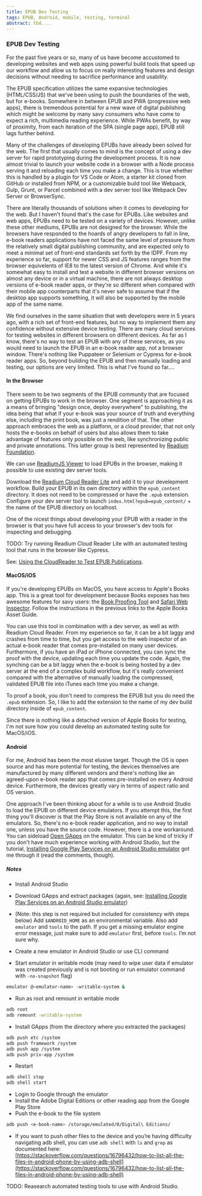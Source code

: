 ```yaml
---
title: EPUB Dev Testing
tags: EPUB, Android, mobile, testing, terminal
abstract: tbd....
---
```


### EPUB Dev Testing
For the past five years or so, many of us have become accustomed to developing websites and web apps using powerful build tools that speed up our workflow and allow us to focus on really interesting features and design decisions without needing to sacrifice performance and usability. 

The EPUB specification utilizes the same expansive technologies (HTML/CSS/JS) that we've been using to push the boundaries of the web, but for e-books. Somewhere in between EPUB and PWA (progressive web apps), there is tremendous potential for a new wave of digital publishing which might be welcome by many savy consumers who have come to expect a rich, multimedia reading experience. While PWAs benefit, by way of proximity, from each iteration of the SPA (single page app), EPUB still lags further behind. 

Many of the challenges of developing EPUBs have already been solved for the web. The first that usually comes to mind is the concept of using a dev server for rapid prototyping during the development process. It is now almost trivial to launch your website code in a browser with a Node process serving it and reloading each time you make a change. This is true whether this is handled by a plugin for VS Code or Atom, a starter kit cloned from GitHub or installed from NPM, or a customizable build tool like Webpack, Gulp, Grunt, or Parcel combined with a dev server tool like Webpack Dev Server or BrowserSync.

There are literally thousands of solutions when it comes to developing for the web. But I haven't found that's the case for EPUBs. Like websites and web apps, EPUBs need to be tested on a variety of devices. However, unlike these other mediums, EPUBs are not designed for the browser. While the browsers have responded to the hoards of angry developers to fall in line, e-book readers applications have not faced the same level of pressure from the relatively small digital publishing community, and are expected only to meet a minimal set of front-end standards set forth by the IDPF. From my experience so far, support for newer CSS and JS features ranges from the browser equivelents of IE8 to the latest version of Chrome. And while it's somewhat easy to install and test a website in different browser versions on almost any device or in a virtual machine, there are not always desktop versions of e-book reader apps, or they're so different when compared with their mobile app counterparts that it's never safe to assume that if the desktop app supports something, it will also be supported by the mobile app of the same name.

We find ourselves in the same situation that web developers were in 5 years ago, with a rich set of front-end features, but no way to implement them any confidence without extensive device testing. There are many cloud services for testing websites in different browsers on different devices. As far as I know, there's no way to test an EPUB with any of these services, as you would need to launch the EPUB in an e-book reader app, not a browser window. There's nothing like Puppateer or Selenium or Cypress for e-book reader apps. So, beyond building the EPUB and then manually loading and testing, our options are very limited. This is what I've found so far....

#### In the Browser

There seem to be two segments of the EPUB community that are focused on getting EPUBs to work in the browser. One segment is approaching it as a means of bringing "design once, deploy everywhere" to publishing, the idea being that what if your e-book was your source of truth and everything else, including the print book, was just a rendition of that. The other approach embraces the web as a platform, or a cloud provider, that not only hosts the e-books on behalf of users but also allows them to take advantage of features only possible on the web, like synchronizing public and private annotations. This latter group is best represented by [Readium Foundation](https://readium.org/).

We can use [ReadiumJS Viewer](https://github.com/readium/readium-js-viewer) to load EPUBs in the browser, making it possible to use existing dev server tools.

Download the [Readium Cloud Reader Lite](https://github.com/readium/readium-js-viewer/releases) and add it to your develepment workflow. Build your EPUB in its own directory within the `epub_content` directory. It does not need to be compressed or have the `.epub` extension. Configure your dev server tool to launch `index.html?epub=epub_content/` + the name of the EPUB directory on localhost.

One of the nicest things about developing your EPUB with a reader in the browser is that you have full access to your browser's dev tools for inspecting and debugging.

TODO: Try running Readium Cloud Reader Lite with an automated testing tool that runs in the browser like Cypress.

See: [Using the CloudReader to Test EPUB Publications](https://readium.org/technical/technical-notes/_posts/testing-with-cloudreader/).

#### MacOS/iOS

If you're developing EPUBs on MacOS, you have access to Apple's Books app. This is a great tool for development because Books exposes has two awesome features for savy users: the [Book Proofing Tool](https://help.apple.com/itc/booksassetguide/#/itc073460726) and [Safari Web Inspector](https://help.apple.com/itc/booksassetguide/#/itc5905301b7). Follow the instructions in the previous links to the Apple Books Asset Guide. 

You can use this tool in combination with a dev server, as well as with Readium Cloud Reader. From my experience so far, it can be a bit laggy and crashes from time to time, but you get access to the web inspector of an actual e-book reader that comes pre-installed on many user devices. Furthermore, if you have an iPad or iPhone connected, you can sync the proof with the device, updating each time you update the code. Again, the synching can be a bit laggy when the e-book is being hosted by a dev server at the end of a complex build workflow, but it's really convenient compared with the alternative of manually loading the compressed, validated EPUB file into iTunes each time you make a change.

To proof a book, you don't need to compress the EPUB but you do need the `.epub` extension. So, I like to add the extension to the name of my dev build directory inside of `epub_content`.

Since there is nothing like a detached version of Apple Books for testing, I'm not sure how you could develop an automated testing suite for MacOS/iOS.

#### Android

For me, Android has been the most elusive target. Though the OS is open source and has more potential for testing, the devices themselves are manufactured by many different vendors and there's nothing like an agreed-upon e-book reader app that comes pre-installed on every Android device. Furthermore, the devices greatly vary in terms of aspect ratio and OS version.

One approach I've been thinking about for a while is to use Android Studio to load the EPUB on different device emulators. If you attempt this, the first thing you'll discover is that the Play Store is not available on any of the emulators. So, there's no e-book reader application, and no way to install one, unless you have the source code. However, there is a one workaround. You can sideload [Open GApps](https://opengapps.org/) on the emulator. This can be kind of tricky if you don't have much experience working with Android Studio, but the tutorial, [Installing Google Play Services on an Android Studio emulator](https://medium.com/@dai_shi/installing-google-play-services-on-an-android-studio-emulator-fffceb2c28a1) got me through it (read the comments, though).

##### Notes
- Install Android Studio
- Download GApps and extract packages (again, see: [Installing Google Play Services on an Android Studio emulator](https://medium.com/@dai_shi/installing-google-play-services-on-an-android-studio-emulator-fffceb2c28a1))
- (Note: this step is not required but included for consistency with steps below) Add `$ANDROID_HOME` as an environmental variable. Also add `emulator` and `tools` to the path. If you get a missing emulator engine error message, just make sure to add `emulator` first, before `tools`. I’m not sure why.

- Create a new emulator <emulator-name> in Android Studio or use CLI command

- Start emulator in writable mode (may need to wipe user data if emulator was created previously and is not booting or run emulator command with `-no-snapshot` flag)
```bash
emulator @<emulator-name> -writable-system &
```
- Run as root and remount in writable mode
```bash
adb root
adb remount -writable-system
```
- Install GApps (from the directory where you extracted the packages)
```bash
adb push etc /system
adb push framework /system
adb push app /system
adb push priv-app /system
```

- Restart
```bash
adb shell stop
adb shell start
```
- Login to Google through the emulator
- Install the Adobe Digital Editions or other reading app from the Google Play Store
- Push the e-book to the file system

```bash
adb push <e-book-name> /storage/emulated/0/Digital\ Editions/
```
- If you want to push other files to the device and you’re having difficulty navigating adb shell, you can use `adb shell` with `ls` and `grep` as documented here: [https://stackoverflow.com/questions/16796432/how-to-list-all-the-files-in-android-phone-by-using-adb-shell](https://stackoverflow.com/questions/16796432/how-to-list-all-the-files-in-android-phone-by-using-adb-shell)

TODO: Reasearch automated testing tools to use with Android Studio.

